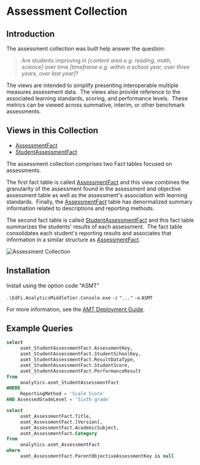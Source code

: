 # Assessment Collection

## Introduction

The assessment collection was built help answer the question:

> Are students improving in _\[content area e.g. reading, math, science\]_ over
> time _\[timeframe e.g. within a school year, over three years, over last
> year\]_?  

The views are intended to simplify presenting interoperable multiple measures
assessment data.  The views also provide reference to the associated learning
standards, scoring, and performance levels.  These metrics can be viewed across
summative, interim, or other benchmark assessments.

## Views in this Collection

* [AssessmentFact](https://edfi.atlassian.net/wiki/display/EDFITOOLS/asmt_AssessmentFact)
* [StudentAssessmentFact](https://edfi.atlassian.net/wiki/display/EDFITOOLS/asmt_StudentAssessmentFact)

The assessment collection comprises two Fact tables focused on assessments.

The first fact table is called
[AssessmentFact](https://edfi.atlassian.net/wiki/display/EDFITOOLS/asmt_AssessmentFact) and
this view combines the granularity of the assessment found in the assessment and
objective assessment table as well as the assessment's association with learning
standards.  Finally,
the [AssessmentFact](https://edfi.atlassian.net/wiki/display/EDFITOOLS/asmt_AssessmentFact) table
has denormalized summary information related to descriptions and reporting
methods.

The second fact table is
called [StudentAssessmentFact](https://edfi.atlassian.net/wiki/display/EDFITOOLS/asmt_StudentAssessmentFact) and
this fact table summarizes the students' results of each assessment.  The fact
table consolidates each student's reporting results and associates that
information in a similar structure
as [AssessmentFact](https://edfi.atlassian.net/wiki/display/EDFITOOLS/asmt_AssessmentFact).  

![Assessment Collection](https://edfidocs.blob.core.windows.net/$web/img/reference/analytics-middle-tier/Assessment%20Collection.png)

## Installation

Install using the option code "ASMT"

`.\EdFi.AnalyticsMiddleTier.Console.exe` `-c` `"..."` `-o` `ASMT`

For more information, see the [AMT Deployment
Guide](https://edfi.atlassian.net/wiki/display/EDFITOOLS/AMT+Deployment+Guide).

## Example Queries

```sql title="Scale Scores for 6th Grade Assessments"
select
     asmt_StudentAssessmentFact.AssessmentKey,
     asmt_StudentAssessmentFact.StudentSchoolKey,
     asmt_StudentAssessmentFact.ResultDataType,
     asmt_StudentAssessmentFact.StudentScore,
     asmt_StudentAssessmentFact.PerformanceResult
from
     analytics.asmt_StudentAssessmentFact
WHERE
     ReportingMethod = 'Scale Score'
AND AssessedGradeLevel = 'Sixth grade'
```

```sql title="List of Overall Assessments"
select
     asmt_AssessmentFact.Title,
     asmt_AssessmentFact.[Version],
     asmt_AssessmentFact.AcademicSubject,
     asmt_AssessmentFact.Category
from
     analytics.asmt_AssessmentFact
where
     asmt_AssessmentFact.ParentObjectiveAssessmentKey is null
```
